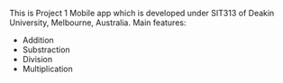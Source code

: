 ﻿This is Project 1 Mobile app which is developed under SIT313 of Deakin University, Melbourne, Australia.
Main features:
- Addition
- Substraction
- Division
- Multiplication